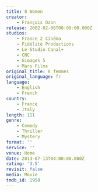 ```yaml
---
title: 8 Women
creator:
    - François Ozon
release: 2002-02-06T00:00:00.000Z
studios:
    - France 2 Cinéma
    - Fidélité Productions
    - Le Studio Canal+
    - CNC
    - Gimages 5
    - Mars Films
original_title: 8 femmes
original_language: fr
language:
    - English
    - French
country:
    - France
    - Italy
length: 111
genre:
    - Comedy
    - Thriller
    - Mystery
format: ''
service: ''
venue: Home
date: 2013-07-13T04:00:00.000Z
rating: '3.5'
revisit: false
media: Movie
tmdb_id: 1958
---
```



